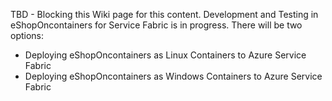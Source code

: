 TBD - Blocking this Wiki page for this content.
Development and Testing in eShopOncontainers for Service Fabric is in progress.
There will be two options:
- Deploying eShopOncontainers as Linux Containers to Azure Service Fabric
- Deploying eShopOncontainers as Windows Containers to Azure Service Fabric
